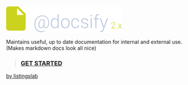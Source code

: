 ![header](./media/header.png) 

Maintains useful, up to date documentation for internal and external use. (Makes markdown docs look all nice)

> ### [GET STARTED](./md/000_start.md)

[by listingslab](https://listingslab.com/docsify) 
